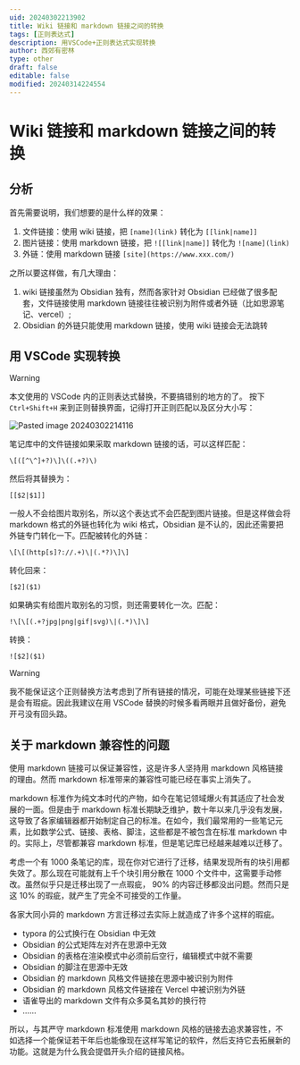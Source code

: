 ```yaml
---
uid: 20240302213902
title: Wiki 链接和 markdown 链接之间的转换
tags: [正则表达式]
description: 用VSCode+正则表达式实现转换
author: 西郊有密林
type: other
draft: false
editable: false
modified: 20240314224554
---
```


# Wiki 链接和 markdown 链接之间的转换

## 分析

首先需要说明，我们想要的是什么样的效果：

1. 文件链接：使用 wiki 链接，把 `[name](link)` 转化为 `[[link|name]]`
2. 图片链接：使用 markdown 链接，把 `![[link|name]]` 转化为 `![name](link)`
3. 外链：使用 markdown 链接 `[site](https://www.xxx.com/)`

之所以要这样做，有几大理由：

1. wiki 链接虽然为 Obsidian 独有，然而各家针对 Obsidian 已经做了很多配套，文件链接使用 markdown 链接往往被识别为附件或者外链（比如思源笔记、vercel）;
2. Obsidian 的外链只能使用 markdown 链接，使用 wiki 链接会无法跳转

## 用 VSCode 实现转换

> [!WARNING]
> 本文使用的 VSCode 内的正则表达式替换，不要搞错别的地方的了。
按下 `Ctrl+Shift+H` 来到正则替换界面，记得打开正则匹配以及区分大小写：

![Pasted image 20240302214116](https://cdn.pkmer.cn/images/202403142246024.png!pkmer)

笔记库中的文件链接如果采取 markdown 链接的话，可以这样匹配：

```
\[([^\^]+?)\]\((.+?)\)
```

然后将其替换为：

```
[[$2|$1]]
```

一般人不会给图片取别名，所以这个表达式不会匹配到图片链接。但是这样做会将 markdown 格式的外链也转化为 wiki 格式，Obsidian 是不认的，因此还需要把外链专门转化一下。匹配被转化的外链：

```
\[\[(http[s]?://.+)\|(.*?)\]\]
```

转化回来：

```
[$2]($1)
```

如果确实有给图片取别名的习惯，则还需要转化一次。匹配：

```
!\[\[(.+?jpg|png|gif|svg)\|(.*)\]\]
```

转换：

```
![$2]($1)
```

> [!WARNING]
> 我不能保证这个正则替换方法考虑到了所有链接的情况，可能在处理某些链接下还是会有瑕疵。因此我建议在用 VSCode 替换的时候多看两眼并且做好备份，避免开弓没有回头路。

## 关于 markdown 兼容性的问题

使用 markdown 链接可以保证兼容性，这是许多人坚持用 markdown 风格链接的理由。然而 markdown 标准带来的兼容性可能已经在事实上消失了。

markdown 标准作为纯文本时代的产物，如今在笔记领域爆火有其适应了社会发展的一面。但是由于 markdown 标准长期缺乏维护，数十年以来几乎没有发展，这导致了各家编辑器都开始制定自己的标准。在如今，我们最常用的一些笔记元素，比如数学公式、链接、表格、脚注，这些都是不被包含在标准 markdown 中的。实际上，尽管都兼容 markdown 标准，但是笔记库已经越来越难以迁移了。

考虑一个有 1000 条笔记的库，现在你对它进行了迁移，结果发现所有的块引用都失效了。那么现在可能就有上千个块引用分散在 1000 个文件中，这需要手动修改。虽然似乎只是迁移出现了一点瑕疵， 90% 的内容迁移都没出问题。然而只是这 10% 的瑕疵，就产生了完全不可接受的工作量。

各家大同小异的 markdown 方言迁移过去实际上就造成了许多个这样的瑕疵。

- typora 的公式换行在 Obsidian 中无效
- Obsidian 的公式矩阵左对齐在思源中无效
- Obsidian 的表格在渲染模式中必须前后空行，编辑模式中就不需要
- Obsidian 的脚注在思源中无效
- Obsidian 的 markdown 风格文件链接在思源中被识别为附件
- Obsidian 的 markdown 风格文件链接在 Vercel 中被识别为外链
- 语雀导出的 markdown 文件有众多莫名其妙的换行符
- ……

所以，与其严守 markdown 标准使用 markdown 风格的链接去追求兼容性，不如选择一个能保证若干年后也能像现在这样写笔记的软件，然后支持它去拓展新的功能。这就是为什么我会提倡开头介绍的链接风格。
